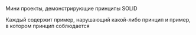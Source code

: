 Мини проекты, демонстрирующие принципы SOLID

Каждый содержит пример, нарушающий какой-либо принцип и пример, в котором принцип соблюдается
